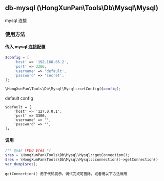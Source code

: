 ## db-mysql (\HongXunPan\Tools\Db\Mysql\Mysql)

mysql 连接

### 使用方法

#### 传入 mysql 连接配置

```php
$config = [
    'host' => '192.168.65.2',
    'port' => 3306,
    'username' => 'default',
    'password' => 'secret',
];

\HongXunPan\Tools\Db\Mysql\Mysql::setConfig($config);
```

default config
```code
$default = [
    'host' => '127.0.0.1',
    'port' => 3306,
    'username' => '',
    'password' => '',
];
```

#### 调用

```php
/** @var \PDO $res */
$res = \HongXunPan\Tools\Db\Mysql\Mysql::getConnection(); 
$res = \HongXunPan\Tools\Db\Mysql\Mysql::connection()->getConnection();
var_dump($res);
```

`getConnection() 用于代码提示，调试完成可删除。或者用以下方法调用`